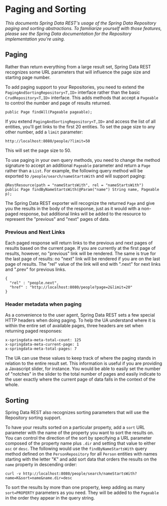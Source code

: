 # Paging and Sorting

_This documents Spring Data REST's usage of the Spring Data Repository paging and sorting abstractions. To familiarize yourself with those features, please see the Spring Data documentation for the Repository implementation you're using._

## Paging

Rather than return everything from a large result set, Spring Data REST recognizes some URL parameters that will influence the page size and starting page number.

To add paging support to your Repositories, you need to extend the `PagingAndSortingRepository<T,ID>` interface rather than the basic `CrudRepository<T,ID>` interface. This adds methods that accept a `Pageable` to control the number and page of results returned.

    public Page findAll(Pageable pageable);

If you extend `PagingAndSortingRepository<T,ID>` and access the list of all entities, you'll get links to the first 20 entities. To set the page size to any other number, add a `limit` parameter:

    http://localhost:8080/people/?limit=50

This will set the page size to 50.

To use paging in your own query methods, you need to change the method signature to accept an additional `Pageable` parameter and return a `Page` rather than a `List`. For example, the following query method will be exported to `/people/search/nameStartsWith` and will support paging:

    @RestResource(path = "nameStartsWith", rel = "nameStartsWith")
    public Page findByNameStartsWith(@Param("name") String name, Pageable p);

The Spring Data REST exporter will recognize the returned `Page` and give you the results in the body of the response, just as it would with a non-paged response, but additional links will be added to the resource to represent the "previous" and "next" pages of data.

### Previous and Next Links

Each paged response will return links to the previous and next pages of results based on the current page. If you are currently at the first page of results, however, no "previous" link will be rendered. The same is true for the last page of results: no "next" link will be rendered if you are on the last page of results. The "rel" value of the link will end with ".next" for next links and ".prev" for previous links.

    {
      "rel" : "people.next",
      "href" : "http://localhost:8080/people?page=2&limit=20"
    }

### Header metadata when paging

As a convenience to the user agent, Spring Data REST sets a few special HTTP headers when doing paging. To help the UA understand where it is within the entire set of available pages, three headers are set when returning paged responses:

    x-springdata-meta-total-count: 125
    x-springdata-meta-current-page: 1
    x-springdata-meta-total-pages: 7

The UA can use these values to keep track of where the paging stands in relation to the entire result set. This information is useful if you are providing a Javascript slider, for instance. You would be able to easily set the number of "notches" in the slider to the total number of pages and easily indicate to the user exactly where the current page of data falls in the context of the whole.

## Sorting

Spring Data REST also recognizes sorting parameters that will use the Repository sorting support.

To have your results sorted on a particular property, add a `sort` URL parameter with the name of the property you want to sort the results on. You can control the direction of the sort by specifying a URL parameter composed of the property name plus `.dir` and setting that value to either `asc` or `desc`. The following would use the `findByNameStartsWith` query method defined on the `PersonRepository` for all `Person` entities with names starting with the letter "K" and add sort data that orders the results on the `name` property in descending order:

    curl -v http://localhost:8080/people/search/nameStartsWith?name=K&sort=name&name.dir=desc

To sort the results by more than one property, keep adding as many `sort=PROPERTY` parameters as you need. They will be added to the `Pageable` in the order they appear in the query string.
